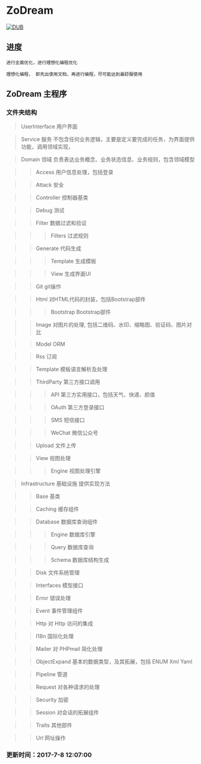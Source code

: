 # ZoDream

[![DUB](https://img.shields.io/dub/l/vibe-d.svg?maxAge=2592000)]()


## 进度

    进行全面优化，进行理想化编程优化

    理想化编程， 即先出使用文档，再进行编程，尽可能达到最舒服使用

## ZoDream 主程序

### 文件夹结构

> UserInterface 用户界面

> Service 服务 不包含任何业务逻辑，主要是定义要完成的任务，为界面提供功能，调用领域实现，

> Domain 领域 负责表达业务概念、业务状态信息、业务规则，包含领域模型

>> Access 用户信息处理，包括登录

>> Attack 安全

>> Controller 控制器基类

>> Debug 测试

>> Filter 数据过滤和验证

>>> Filters 过滤规则

>> Generate 代码生成

>>> Template 生成模板

>>> View 生成界面UI

>> Git git操作

>> Html 对HTML代码的封装，包括Bootstrap部件

>>> Bootstrap Bootstrap部件

>> Image 对图片的处理, 包括二维码、水印、缩略图、验证码、图片对比

>> Model ORM

>> Rss 订阅

>> Template 模板语言解析及处理

>> ThirdParty 第三方接口调用

>>> API 第三方实用接口，包括天气、快递、颜值

>>> OAuth 第三方登录接口

>>> SMS 短信接口

>>> WeChat 微信公众号

>> Upload 文件上传

>> View 视图处理

>>> Engine 视图处理引擎

> Infrastructure 基础设施 提供实现方法

>> Base 基类

>> Caching 缓存组件

>> Database 数据库查询组件

>>> Engine 数据库引擎

>>> Query 数据库查询

>>> Schema 数据库结构生成

>> Disk 文件系统管理

>> Interfaces 模型接口

>> Error 错误处理

>> Event 事件管理组件

>> Http 对 Http 访问的集成

>> I18n 国际化处理

>> Mailer 对 PHPmail 简化处理

>> ObjectExpand 基本的数据类型，及其拓展，包括 ENUM Xml Yaml 

>> Pipeline 管道

>> Request 对各种请求的处理

>> Security 加密

>> Session 对会话的拓展组件

>> Traits 其他部件

>> Url 网址操作


### 更新时间：2017-7-8 12:07:00